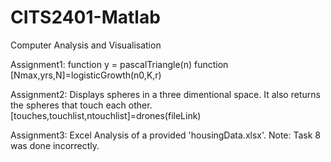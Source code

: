 # CITS2401-Matlab
Computer Analysis and Visualisation

Assignment1:
  function y = pascalTriangle(n)
  function [Nmax,yrs,N]=logisticGrowth(n0,K,r)
  
Assignment2:
  Displays spheres in a three dimentional space. It also returns the spheres that touch each other.
  [touches,touchlist,ntouchlist]=drones(fileLink)
  
Assignment3:
  Excel Analysis of a provided 'housingData.xlsx'.
  Note: Task 8 was done incorrectly.
